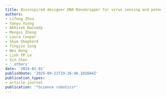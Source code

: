 ```yaml
---
title: Bioinspired designer DNA NanoGripper for virus sensing and potential inhibition
authors:
- Lifeng Zhou
- Yanyu Xiong
- Abhisek Dwivedy
- Mengxi Zheng
- Laura Cooper
- Skye Shepherd
- Tingjie Song
- Wei Hong
- Linh TP Le
- Xin Chen
- ' others'
date: '2024-01-01'
publishDate: '2025-09-21T19:26:40.101684Z'
publication_types:
- article-journal
publication: '*Science robotics*'
---
```

